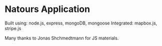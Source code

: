 # Natours Application

Built using: node.js, express, mongoDB, mongoose
Integrated: mapbox.js, stripe.js

Many thanks to Jonas Shchmedtmann for JS materials.
